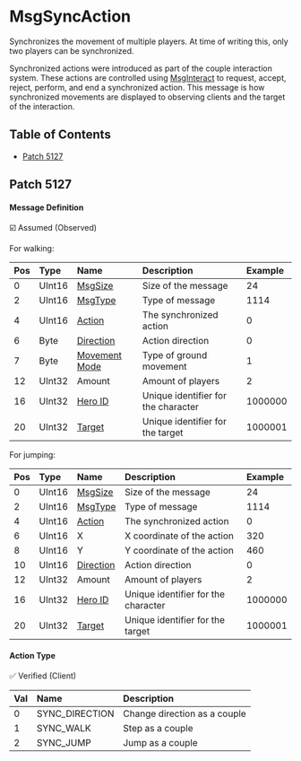 # MsgSyncAction

Synchronizes the movement of multiple players. At time of writing this, only two players can be synchronized.

Synchronized actions were introduced as part of the couple interaction system. These actions are controlled using [MsgInteract](msginteract.md) to request, accept, reject, perform, and end a synchronized action. This message is how synchronized movements are displayed to observing clients and the target of the interaction.

## Table of Contents

* [Patch 5127](#patch-5127)

## Patch 5127

#### Message Definition

☑️ Assumed (Observed)

For walking:

| Pos | Type | Name | Description | Example |
|:-------|:--------|:--------|:--------|:--------|
| 0  | UInt16 | [MsgSize](index.md#message-header) | Size of the message | 24 |
| 2  | UInt16 | [MsgType](index.md#message-header) | Type of message | 1114 |
| 4  | UInt16 | [Action](#action-type) | The synchronized action | 0 |
| 6  | Byte | [Direction](../../algorithms/calculations/direction.md) | Action direction | 0 |
| 7  | Byte | [Movement Mode](#movement-modes-1) | Type of ground movement | 1 |
| 12 | UInt32 | Amount | Amount of players | 2 |
| 16 | UInt32 | [Hero ID](../identifiers.md) | Unique identifier for the character | 1000000 |
| 20 | UInt32 | [Target](../identifiers.md) | Unique identifier for the target | 1000001 |

For jumping:

| Pos | Type | Name | Description | Example |
|:-------|:--------|:--------|:--------|:--------|
| 0  | UInt16 | [MsgSize](index.md#message-header) | Size of the message | 24 |
| 2  | UInt16 | [MsgType](index.md#message-header) | Type of message | 1114 |
| 4  | UInt16 | [Action](#action-type) | The synchronized action | 0 |
| 6  | UInt16 | X | X coordinate of the action | 320 |
| 8  | UInt16 | Y | Y coordinate of the action | 460 |
| 10 | UInt16 | [Direction](../../algorithms/calculations/direction.md) | Action direction | 0 |
| 12 | UInt32 | Amount | Amount of players | 2 |
| 16 | UInt32 | [Hero ID](../identifiers.md) | Unique identifier for the character | 1000000 |
| 20 | UInt32 | [Target](../identifiers.md) | Unique identifier for the target | 1000001 |

#### Action Type

✅ Verified (Client)

| Val | Name | Description |
|:------|:--------|:--------|
| 0 | SYNC_DIRECTION | Change direction as a couple |
| 1 | SYNC_WALK | Step as a couple |
| 2 | SYNC_JUMP | Jump as a couple |